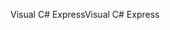 <span data-ttu-id="cbe46-101">Visual C# Express</span><span class="sxs-lookup"><span data-stu-id="cbe46-101">Visual C# Express</span></span>